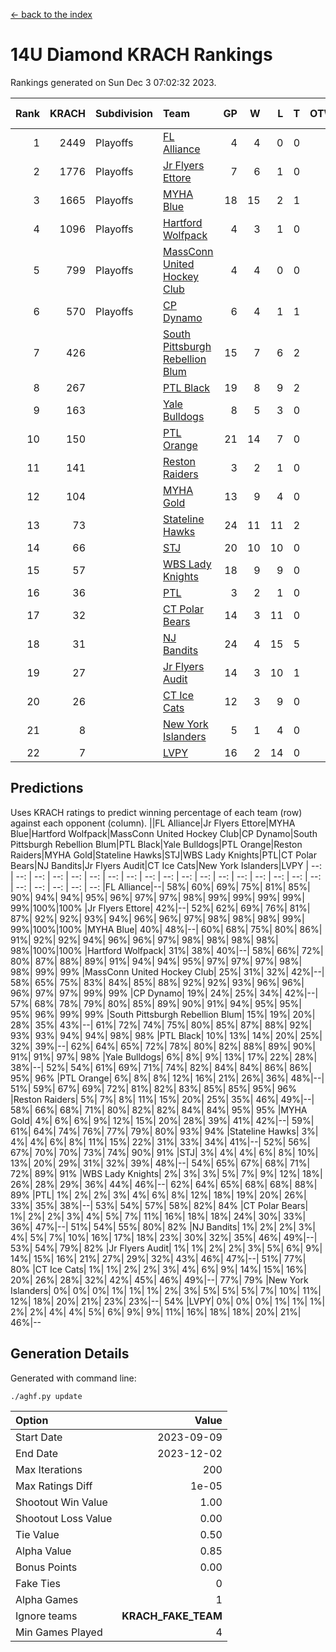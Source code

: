 [<- back to the index](readme.md)
# 14U Diamond KRACH Rankings
Rankings generated on Sun Dec  3 07:02:32 2023.

Rank|KRACH|Subdivision|Team|GP|W|L|T|OTW|OTL|SoS|Exp Wins|Win Diff
---:|---:|:---|:---|---:|---:|---:|---:|---:|---:|---:|---:|---:
1|2449|Playoffs|[FL Alliance](https://gamesheetstats.com/seasons/3663/teams/156905/schedule)|4|4|0|0|0|0|79|4.8|-0.0
2|1776|Playoffs|[Jr Flyers Ettore](https://gamesheetstats.com/seasons/3663/teams/140817/schedule)|7|6|1|0|0|1|380|6.9|0.0
3|1665|Playoffs|[MYHA Blue](https://gamesheetstats.com/seasons/3663/teams/140816/schedule)|18|15|2|1|2|0|336|16.4|0.0
4|1096|Playoffs|[Hartford Wolfpack](https://gamesheetstats.com/seasons/3663/teams/140814/schedule)|4|3|1|0|0|1|488|3.9|0.0
5|799|Playoffs|[MassConn United Hockey Club](https://gamesheetstats.com/seasons/3663/teams/140810/schedule)|4|4|0|0|0|0|25|4.9|0.0
6|570|Playoffs|[CP Dynamo](https://gamesheetstats.com/seasons/3663/teams/140823/schedule)|6|4|1|1|0|0|350|5.4|0.0
7|426||[South Pittsburgh Rebellion Blum](https://gamesheetstats.com/seasons/3663/teams/140812/schedule)|15|7|6|2|0|0|702|8.9|0.0
8|267||[PTL Black](https://gamesheetstats.com/seasons/3663/teams/140815/schedule)|19|8|9|2|0|0|788|9.8|-0.0
9|163||[Yale Bulldogs](https://gamesheetstats.com/seasons/3663/teams/156906/schedule)|8|5|3|0|1|0|128|5.9|0.0
10|150||[PTL Orange](https://gamesheetstats.com/seasons/3663/teams/140821/schedule)|21|14|7|0|1|1|152|14.9|0.0
11|141||[Reston Raiders](https://gamesheetstats.com/seasons/3663/teams/140829/schedule)|3|2|1|0|0|0|125|2.9|0.0
12|104||[MYHA Gold](https://gamesheetstats.com/seasons/3663/teams/140824/schedule)|13|9|4|0|0|1|59|9.9|0.0
13|73||[Stateline Hawks](https://gamesheetstats.com/seasons/3663/teams/140813/schedule)|24|11|11|2|1|1|261|12.9|0.0
14|66||[STJ](https://gamesheetstats.com/seasons/3663/teams/140822/schedule)|20|10|10|0|1|0|163|10.9|0.0
15|57||[WBS Lady Knights](https://gamesheetstats.com/seasons/3663/teams/140825/schedule)|18|9|9|0|0|0|269|9.9|0.0
16|36||[PTL](https://gamesheetstats.com/seasons/3663/teams/140827/schedule)|3|2|1|0|0|0|20|2.9|0.0
17|32||[CT Polar Bears](https://gamesheetstats.com/seasons/3663/teams/140818/schedule)|14|3|11|0|0|0|488|3.9|0.0
18|31||[NJ Bandits](https://gamesheetstats.com/seasons/3663/teams/140811/schedule)|24|4|15|5|0|0|391|7.4|0.0
19|27||[Jr Flyers Audit](https://gamesheetstats.com/seasons/3663/teams/140819/schedule)|14|3|10|1|0|0|144|4.4|0.0
20|26||[CT Ice Cats](https://gamesheetstats.com/seasons/3663/teams/140826/schedule)|12|3|9|0|0|1|309|3.9|0.0
21|8||[New York Islanders](https://gamesheetstats.com/seasons/3663/teams/140832/schedule)|5|1|4|0|0|0|40|1.9|0.0
22|7||[LVPY](https://gamesheetstats.com/seasons/3663/teams/140820/schedule)|16|2|14|0|0|0|62|2.9|0.0

## Predictions
Uses KRACH ratings to predict winning percentage of each team (row) against each opponent (column).
||FL Alliance|Jr Flyers Ettore|MYHA Blue|Hartford Wolfpack|MassConn United Hockey Club|CP Dynamo|South Pittsburgh Rebellion Blum|PTL Black|Yale Bulldogs|PTL Orange|Reston Raiders|MYHA Gold|Stateline Hawks|STJ|WBS Lady Knights|PTL|CT Polar Bears|NJ Bandits|Jr Flyers Audit|CT Ice Cats|New York Islanders|LVPY
| --: | --: | --: | --: | --: | --: | --: | --: | --: | --: | --: | --: | --: | --: | --: | --: | --: | --: | --: | --: | --: | --: | --: 
|FL Alliance|--| 58%| 60%| 69%| 75%| 81%| 85%| 90%| 94%| 94%| 95%| 96%| 97%| 97%| 98%| 99%| 99%| 99%| 99%| 99%|100%|100%
|Jr Flyers Ettore| 42%|--| 52%| 62%| 69%| 76%| 81%| 87%| 92%| 92%| 93%| 94%| 96%| 96%| 97%| 98%| 98%| 98%| 99%| 99%|100%|100%
|MYHA Blue| 40%| 48%|--| 60%| 68%| 75%| 80%| 86%| 91%| 92%| 92%| 94%| 96%| 96%| 97%| 98%| 98%| 98%| 98%| 98%|100%|100%
|Hartford Wolfpack| 31%| 38%| 40%|--| 58%| 66%| 72%| 80%| 87%| 88%| 89%| 91%| 94%| 94%| 95%| 97%| 97%| 97%| 98%| 98%| 99%| 99%
|MassConn United Hockey Club| 25%| 31%| 32%| 42%|--| 58%| 65%| 75%| 83%| 84%| 85%| 88%| 92%| 92%| 93%| 96%| 96%| 96%| 97%| 97%| 99%| 99%
|CP Dynamo| 19%| 24%| 25%| 34%| 42%|--| 57%| 68%| 78%| 79%| 80%| 85%| 89%| 90%| 91%| 94%| 95%| 95%| 95%| 96%| 99%| 99%
|South Pittsburgh Rebellion Blum| 15%| 19%| 20%| 28%| 35%| 43%|--| 61%| 72%| 74%| 75%| 80%| 85%| 87%| 88%| 92%| 93%| 93%| 94%| 94%| 98%| 98%
|PTL Black| 10%| 13%| 14%| 20%| 25%| 32%| 39%|--| 62%| 64%| 65%| 72%| 78%| 80%| 82%| 88%| 89%| 90%| 91%| 91%| 97%| 98%
|Yale Bulldogs|  6%|  8%|  9%| 13%| 17%| 22%| 28%| 38%|--| 52%| 54%| 61%| 69%| 71%| 74%| 82%| 84%| 84%| 86%| 86%| 95%| 96%
|PTL Orange|  6%|  8%|  8%| 12%| 16%| 21%| 26%| 36%| 48%|--| 51%| 59%| 67%| 69%| 72%| 81%| 82%| 83%| 85%| 85%| 95%| 96%
|Reston Raiders|  5%|  7%|  8%| 11%| 15%| 20%| 25%| 35%| 46%| 49%|--| 58%| 66%| 68%| 71%| 80%| 82%| 82%| 84%| 84%| 95%| 95%
|MYHA Gold|  4%|  6%|  6%|  9%| 12%| 15%| 20%| 28%| 39%| 41%| 42%|--| 59%| 61%| 64%| 74%| 76%| 77%| 79%| 80%| 93%| 94%
|Stateline Hawks|  3%|  4%|  4%|  6%|  8%| 11%| 15%| 22%| 31%| 33%| 34%| 41%|--| 52%| 56%| 67%| 70%| 70%| 73%| 74%| 90%| 91%
|STJ|  3%|  4%|  4%|  6%|  8%| 10%| 13%| 20%| 29%| 31%| 32%| 39%| 48%|--| 54%| 65%| 67%| 68%| 71%| 72%| 89%| 91%
|WBS Lady Knights|  2%|  3%|  3%|  5%|  7%|  9%| 12%| 18%| 26%| 28%| 29%| 36%| 44%| 46%|--| 62%| 64%| 65%| 68%| 68%| 88%| 89%
|PTL|  1%|  2%|  2%|  3%|  4%|  6%|  8%| 12%| 18%| 19%| 20%| 26%| 33%| 35%| 38%|--| 53%| 54%| 57%| 58%| 82%| 84%
|CT Polar Bears|  1%|  2%|  2%|  3%|  4%|  5%|  7%| 11%| 16%| 18%| 18%| 24%| 30%| 33%| 36%| 47%|--| 51%| 54%| 55%| 80%| 82%
|NJ Bandits|  1%|  2%|  2%|  3%|  4%|  5%|  7%| 10%| 16%| 17%| 18%| 23%| 30%| 32%| 35%| 46%| 49%|--| 53%| 54%| 79%| 82%
|Jr Flyers Audit|  1%|  1%|  2%|  2%|  3%|  5%|  6%|  9%| 14%| 15%| 16%| 21%| 27%| 29%| 32%| 43%| 46%| 47%|--| 51%| 77%| 80%
|CT Ice Cats|  1%|  1%|  2%|  2%|  3%|  4%|  6%|  9%| 14%| 15%| 16%| 20%| 26%| 28%| 32%| 42%| 45%| 46%| 49%|--| 77%| 79%
|New York Islanders|  0%|  0%|  0%|  1%|  1%|  1%|  2%|  3%|  5%|  5%|  5%|  7%| 10%| 11%| 12%| 18%| 20%| 21%| 23%| 23%|--| 54%
|LVPY|  0%|  0%|  0%|  1%|  1%|  1%|  2%|  2%|  4%|  4%|  5%|  6%|  9%|  9%| 11%| 16%| 18%| 18%| 20%| 21%| 46%|--

## Generation Details

Generated with command line:
```
./aghf.py update
```

| Option | Value |
| :----- | ----: |
| Start Date | 2023-09-09 |
| End Date | 2023-12-02 |
| Max Iterations | 200 |
| Max Ratings Diff | 1e-05 |
| Shootout Win Value | 1.00 |
| Shootout Loss Value | 0.00 |
| Tie Value | 0.50 |
| Alpha Value | 0.85 |
| Bonus Points | 0.00 |
| Fake Ties | 0 |
| Alpha Games | 1 |
| Ignore teams | __KRACH_FAKE_TEAM__ |
| Min Games Played | 4 |

